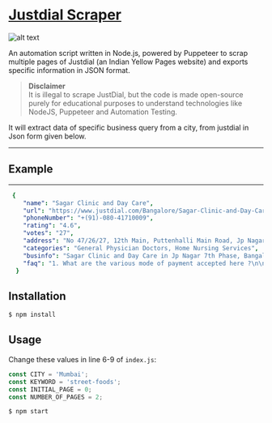 # [Justdial Scraper](https://nileshkant.github.io/justdial-website-scrapper/)

![alt text][logo]

[logo]: https://i.imgur.com/IZAwGLg.jpg 'Justdial data extractor'

An automation script written in Node.js, powered by Puppeteer to scrap multiple pages of Justdial (an Indian Yellow Pages website) and exports specific information in JSON format.

> **Disclaimer**  
> It is illegal to scrape JustDial, but the code is made open-source purely for educational purposes to understand technologies like NodeJS, Puppeteer and Automation Testing.

It will extract data of specific business query from a city, from justdial in Json form given below.

---

## Example

---

```yaml
 {
    "name": "Sagar Clinic and Day Care",
    "url": "https://www.justdial.com/Bangalore/Sagar-Clinic-and-Day-Care-Near-Petrol-Bunk-Jp-Nagar-7th-Phase/080PXX80-XX80-190215112653-J9Y1_BZDET?xid=QmFuZ2Fsb3JlIERvY3RvcnM=",
    "phoneNumber": "+(91)-080-41710009",
    "rating": "4.6",
    "votes": "27",
    "address": "No 47/26/27, 12th Main, Puttenhalli Main Road, Jp Nagar 7th Phase, Bangalore - 560078, Near Petrol Bunk",
    "categories": "General Physician Doctors, Home Nursing Services",
    "businfo": "Sagar Clinic and Day Care in Jp Nagar 7th Phase, Bangalore\n\nSagar Clinic and Day Care in Bangalore is one of the leading businesses in the Physiotherapists For Joint Pain."
    "faq": "1. What are the various mode of payment accepted here ?\n\nYou can make payment Via Cash, Master Card, Credit Card.\n\n2. Which is the nearest landmark ?\n\nYou can easily locate the establishment as it is in close proximity to Near Petrol Bunk"
  }
```

## Installation

```sh
$ npm install
```

## Usage

Change these values in line 6-9 of `index.js`:

```javascript
const CITY = 'Mumbai';
const KEYWORD = 'street-foods';
const INITIAL_PAGE = 0;
const NUMBER_OF_PAGES = 2;
```

```sh
$ npm start
```
